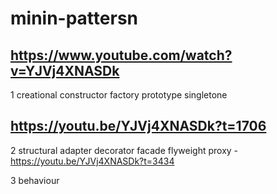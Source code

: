 # minin-pattersn

## https://www.youtube.com/watch?v=YJVj4XNASDk

1 creational
constructor
factory
prototype
singletone

## https://youtu.be/YJVj4XNASDk?t=1706

2 structural
adapter
decorator
facade
flyweight
proxy - https://youtu.be/YJVj4XNASDk?t=3434

3 behaviour
